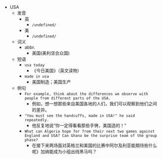 - USA
  - 发音
    - 英
      - `/undefined/`
    - 美
      - `/undefined/`
  - 词义
    - abbr.
      - 美国(美利坚合众国)
  - 短语
    - `usa today`
      - 《今日美国》（英文读物） 
    - `made in usa`
      - 美国制造；美国生产 
  - 例句
    - `For example, think about the differences we observe with people from different parts of the USA.`
      - 例如，想一想那些来自美国各地的人们，我们可以观察到他们之间的差异。
    - `"You must see the handcuffs, made in USA!" he said repeatedly.`
      - 他反复地说“你一定得看看那些手铐，美国造的！”
    - `What can Algeria hope for from their next two games against England and USA? Can Ghana be the surprise team of the group phase?`
      - 在接下来两场面对英格兰和美国的比赛中阿尔及利亚能期待些什么呢》加纳能成为小组出线黑马吗？


